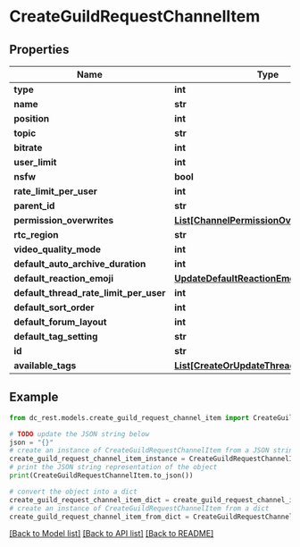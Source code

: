 # CreateGuildRequestChannelItem


## Properties

Name | Type | Description | Notes
------------ | ------------- | ------------- | -------------
**type** | **int** |  | [optional] 
**name** | **str** |  | 
**position** | **int** |  | [optional] 
**topic** | **str** |  | [optional] 
**bitrate** | **int** |  | [optional] 
**user_limit** | **int** |  | [optional] 
**nsfw** | **bool** |  | [optional] 
**rate_limit_per_user** | **int** |  | [optional] 
**parent_id** | **str** |  | [optional] 
**permission_overwrites** | [**List[ChannelPermissionOverwriteRequest]**](ChannelPermissionOverwriteRequest.md) |  | [optional] 
**rtc_region** | **str** |  | [optional] 
**video_quality_mode** | **int** |  | [optional] 
**default_auto_archive_duration** | **int** |  | [optional] 
**default_reaction_emoji** | [**UpdateDefaultReactionEmojiRequest**](UpdateDefaultReactionEmojiRequest.md) |  | [optional] 
**default_thread_rate_limit_per_user** | **int** |  | [optional] 
**default_sort_order** | **int** |  | [optional] 
**default_forum_layout** | **int** |  | [optional] 
**default_tag_setting** | **str** |  | [optional] 
**id** | **str** |  | [optional] 
**available_tags** | [**List[CreateOrUpdateThreadTagRequest]**](CreateOrUpdateThreadTagRequest.md) |  | [optional] 

## Example

```python
from dc_rest.models.create_guild_request_channel_item import CreateGuildRequestChannelItem

# TODO update the JSON string below
json = "{}"
# create an instance of CreateGuildRequestChannelItem from a JSON string
create_guild_request_channel_item_instance = CreateGuildRequestChannelItem.from_json(json)
# print the JSON string representation of the object
print(CreateGuildRequestChannelItem.to_json())

# convert the object into a dict
create_guild_request_channel_item_dict = create_guild_request_channel_item_instance.to_dict()
# create an instance of CreateGuildRequestChannelItem from a dict
create_guild_request_channel_item_from_dict = CreateGuildRequestChannelItem.from_dict(create_guild_request_channel_item_dict)
```
[[Back to Model list]](../README.md#documentation-for-models) [[Back to API list]](../README.md#documentation-for-api-endpoints) [[Back to README]](../README.md)



